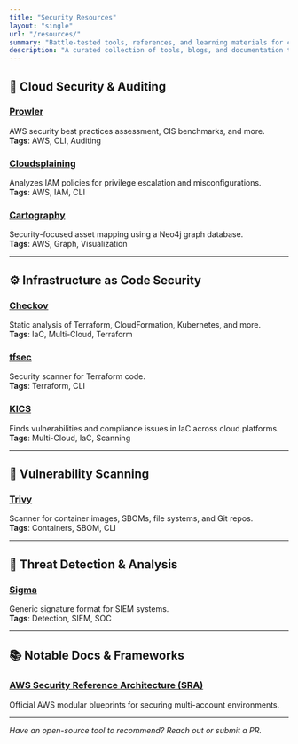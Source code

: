 ```yaml
---
title: "Security Resources"
layout: "single"
url: "/resources/"
summary: "Battle-tested tools, references, and learning materials for cloud security and AWS hardening."
description: "A curated collection of tools, blogs, and documentation to help you secure your AWS environment and build resilient infrastructure."
---
```


## 🔐 Cloud Security & Auditing

### [Prowler](https://github.com/prowler-cloud/prowler)
AWS security best practices assessment, CIS benchmarks, and more.  
**Tags**: AWS, CLI, Auditing

### [Cloudsplaining](https://github.com/salesforce/cloudsplaining)
Analyzes IAM policies for privilege escalation and misconfigurations.  
**Tags**: AWS, IAM, CLI

### [Cartography](https://github.com/lyft/cartography)
Security-focused asset mapping using a Neo4j graph database.  
**Tags**: AWS, Graph, Visualization

---

## ⚙️ Infrastructure as Code Security

### [Checkov](https://github.com/bridgecrewio/checkov)
Static analysis of Terraform, CloudFormation, Kubernetes, and more.  
**Tags**: IaC, Multi-Cloud, Terraform

### [tfsec](https://github.com/aquasecurity/tfsec)
Security scanner for Terraform code.  
**Tags**: Terraform, CLI

### [KICS](https://github.com/Checkmarx/kics)
Finds vulnerabilities and compliance issues in IaC across cloud platforms.  
**Tags**: Multi-Cloud, IaC, Scanning

---

## 🧪 Vulnerability Scanning

### [Trivy](https://github.com/aquasecurity/trivy)
Scanner for container images, SBOMs, file systems, and Git repos.  
**Tags**: Containers, SBOM, CLI

---

## 🔎 Threat Detection & Analysis

### [Sigma](https://github.com/SigmaHQ/sigma)
Generic signature format for SIEM systems.  
**Tags**: Detection, SIEM, SOC

---

## 📚 Notable Docs & Frameworks

### [AWS Security Reference Architecture (SRA)](https://github.com/aws-samples/aws-security-reference-architecture-examples)
Official AWS modular blueprints for securing multi-account environments.

---

*Have an open-source tool to recommend? Reach out or submit a PR.*